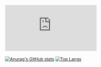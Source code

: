 ![](https://www.dmoe.cc/random.php)
---
[![Anurag's GitHub stats](https://github-readme-stats.vercel.app/api?username=llsdog&count_private=true&show_icons=true&theme=ambient_gradient)](https://github.com/anuraghazra/github-readme-stats)
[![Top Langs](https://github-readme-stats.vercel.app/api/top-langs/?username=llsdog&theme=ambient_gradient&layout=compact)](https://github.com/anuraghazra/github-readme-stats)
<!--
**llsdog/llsdog** is a ✨ _special_ ✨ repository because its `README.md` (this file) appears on your GitHub profile.

Here are some ideas to get you started:

- 🔭 I’m currently working on ...
- 🌱 I’m currently learning ...
- 👯 I’m looking to collaborate on ...
- 🤔 I’m looking for help with ...
- 💬 Ask me about ...
- 📫 How to reach me: ...
- 😄 Pronouns: ...
- ⚡ Fun fact: ...
-->
